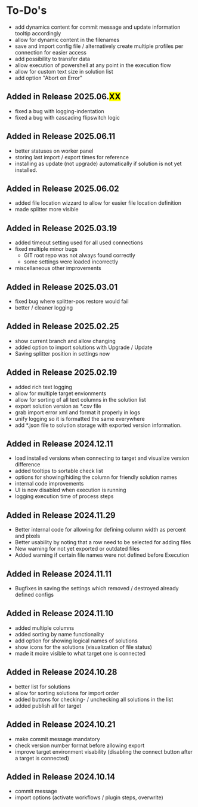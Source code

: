 
# To-Do's

- add dynamics content for commit message and update information tooltip accordingly
- allow for dynamic content in the filenames
- save and import config file / alternatively create multiple profiles per connection for easier access
- add possibility to transfer data
- allow execution of powershell at any point in the execution flow
- allow for custom text size in solution list
- add option "Abort on Error"


## Added in Release 2025.06.<mark>XX</mark>

- fixed a bug with logging-indentation
- fixed a bug with cascading flipswitch logic

## Added in Release 2025.06.11

- better statuses on worker panel
- storing last import / export times for reference
- installing as update (not upgrade) automatically if solution is not yet installed.

## Added in Release 2025.06.02

- added file location wizzard to allow for easier file location definition
- made splitter more visible

## Added in Release 2025.03.19

- added timeout setting used for all used connections
- fixed multiple minor bugs
	- GIT root repo was not always found correctly
	- some settings were loaded incorrectly
- miscellaneous other improvements

## Added in Release 2025.03.01
 
- fixed bug where splitter-pos restore would fail
- better / cleaner logging

## Added in Release 2025.02.25

- show current branch and allow changing
- added option to import solutions with Upgrade / Update
- Saving splitter position in settings now

## Added in Release 2025.02.19

- added rich text logging
- allow for multiple target envionments
- allow for sorting of all text columns in the solution list
- export solution version as *.csv file
- grab import error xml and format it properly in logs
- unify logging so it is formatted the same everywhere
- add *.json file to solution storage with exported version information.
 
## Added in Release 2024.12.11

- load installed versions when connecting to target and visualize version difference
- added tooltips to sortable check list
- options for showing/hiding the column for friendly solution names 
- internal code improvements
- UI is now disabled when execution is running
- logging execution time of process steps

## Added in Release 2024.11.29

- Better internal code for allowing for defining column width as percent and pixels
- Better usability by noting that a row need to be selected for adding files
- New warning for not yet exported or outdated files
- Added warning if certain file names were not defined before Execution

## Added in Release 2024.11.11

- Bugfixes in saving the settings which removed / destroyed already defined configs

## Added in Release 2024.11.10

- added multiple columns
- added sorting by name functionality
- add option for showing logical names of solutions
- show icons for the solutions (visualization of file status)
- made it moire visible to what target one is connected

## Added in Release 2024.10.28

- better list for solutions
- allow for sorting solutions for import order
- added buttons for checking- / unchecking all solutions in the list
- added publish all for target

## Added in Release 2024.10.21

- make commit message mandatory
- check version number format before allowing export
- improve target environment visability (disabling the connect button after a target is connected)

## Added in Release 2024.10.14

- commit message
- import options (activate workflows / plugin steps, overwrite)

